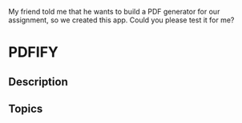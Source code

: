 My friend told me that he wants to build a PDF generator for our assignment, so we created this app. Could you please test it for me?


# PDFIFY

## Description

## Topics
